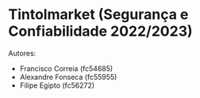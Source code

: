 # Tintolmarket (Segurança e Confiabilidade 2022/2023)

Autores:
 - Francisco Correia (fc54685)
 - Alexandre Fonseca (fc55955)
 - Filipe Egipto (fc56272)